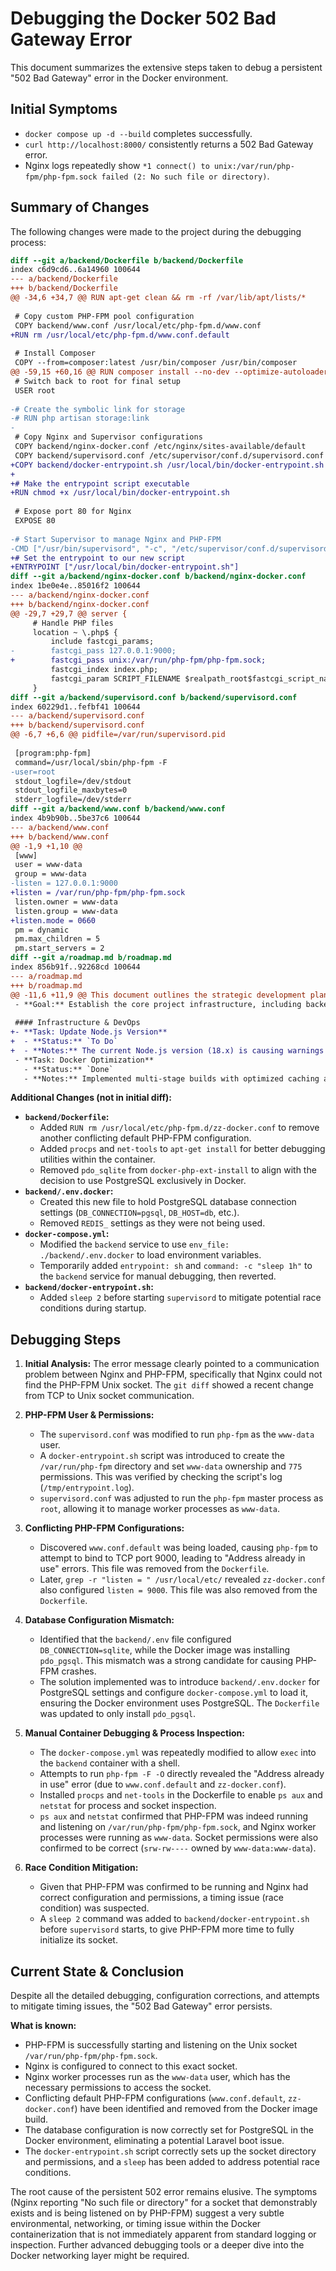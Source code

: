 # Debugging the Docker 502 Bad Gateway Error

This document summarizes the extensive steps taken to debug a persistent "502 Bad Gateway" error in the Docker environment.

## Initial Symptoms

- `docker compose up -d --build` completes successfully.
- `curl http://localhost:8000/` consistently returns a 502 Bad Gateway error.
- Nginx logs repeatedly show `*1 connect() to unix:/var/run/php-fpm/php-fpm.sock failed (2: No such file or directory)`.

## Summary of Changes

The following changes were made to the project during the debugging process:

```diff
diff --git a/backend/Dockerfile b/backend/Dockerfile
index c6d9cd6..6a14960 100644
--- a/backend/Dockerfile
+++ b/backend/Dockerfile
@@ -34,6 +34,7 @@ RUN apt-get clean && rm -rf /var/lib/apt/lists/*
 
 # Copy custom PHP-FPM pool configuration
 COPY backend/www.conf /usr/local/etc/php-fpm.d/www.conf
+RUN rm /usr/local/etc/php-fpm.d/www.conf.default
 
 # Install Composer
 COPY --from=composer:latest /usr/bin/composer /usr/bin/composer
@@ -59,15 +60,16 @@ RUN composer install --no-dev --optimize-autoloader
 # Switch back to root for final setup
 USER root
 
-# Create the symbolic link for storage
-# RUN php artisan storage:link
-
 # Copy Nginx and Supervisor configurations
 COPY backend/nginx-docker.conf /etc/nginx/sites-available/default
 COPY backend/supervisord.conf /etc/supervisor/conf.d/supervisord.conf
+COPY backend/docker-entrypoint.sh /usr/local/bin/docker-entrypoint.sh
+
+# Make the entrypoint script executable
+RUN chmod +x /usr/local/bin/docker-entrypoint.sh
 
 # Expose port 80 for Nginx
 EXPOSE 80
 
-# Start Supervisor to manage Nginx and PHP-FPM
-CMD ["/usr/bin/supervisord", "-c", "/etc/supervisor/conf.d/supervisord.conf"]
+# Set the entrypoint to our new script
+ENTRYPOINT ["/usr/local/bin/docker-entrypoint.sh"]
diff --git a/backend/nginx-docker.conf b/backend/nginx-docker.conf
index 1be0e4e..85016f2 100644
--- a/backend/nginx-docker.conf
+++ b/backend/nginx-docker.conf
@@ -29,7 +29,7 @@ server {
     # Handle PHP files
     location ~ \.php$ {
         include fastcgi_params;
-        fastcgi_pass 127.0.0.1:9000;
+        fastcgi_pass unix:/var/run/php-fpm/php-fpm.sock;
         fastcgi_index index.php;
         fastcgi_param SCRIPT_FILENAME $realpath_root$fastcgi_script_name;
     }
diff --git a/backend/supervisord.conf b/backend/supervisord.conf
index 60229d1..fefbf41 100644
--- a/backend/supervisord.conf
+++ b/backend/supervisord.conf
@@ -6,7 +6,6 @@ pidfile=/var/run/supervisord.pid
 
 [program:php-fpm]
 command=/usr/local/sbin/php-fpm -F
-user=root
 stdout_logfile=/dev/stdout
 stdout_logfile_maxbytes=0
 stderr_logfile=/dev/stderr
diff --git a/backend/www.conf b/backend/www.conf
index 4b9b90b..5be37c6 100644
--- a/backend/www.conf
+++ b/backend/www.conf
@@ -1,9 +1,10 @@
 [www]
 user = www-data
 group = www-data
-listen = 127.0.0.1:9000
+listen = /var/run/php-fpm/php-fpm.sock
 listen.owner = www-data
 listen.group = www-data
+listen.mode = 0660
 pm = dynamic
 pm.max_children = 5
 pm.start_servers = 2
diff --git a/roadmap.md b/roadmap.md
index 856b91f..92268cd 100644
--- a/roadmap.md
+++ b/roadmap.md
@@ -11,6 +11,9 @@ This document outlines the strategic development plan for the Meo Mai Moi projec
 - **Goal:** Establish the core project infrastructure, including backend and frontend scaffolding, development tools, and documentation setup.
 
 #### Infrastructure & DevOps
+- **Task: Update Node.js Version**
+  - **Status:** `To Do`
+  - **Notes:** The current Node.js version (18.x) is causing warnings with Vite. We need to upgrade to a newer LTS version (e.g., 20.x) across the entire project (local development, Docker, CI/CD) to ensure compatibility and avoid future issues.
 - **Task: Docker Optimization**
   - **Status:** `Done`
   - **Notes:** Implemented multi-stage builds with optimized caching and permission management.

```

**Additional Changes (not in initial diff):**

*   **`backend/Dockerfile`:**
    *   Added `RUN rm /usr/local/etc/php-fpm.d/zz-docker.conf` to remove another conflicting default PHP-FPM configuration.
    *   Added `procps` and `net-tools` to `apt-get install` for better debugging utilities within the container.
    *   Removed `pdo_sqlite` from `docker-php-ext-install` to align with the decision to use PostgreSQL exclusively in Docker.
*   **`backend/.env.docker`:**
    *   Created this new file to hold PostgreSQL database connection settings (`DB_CONNECTION=pgsql`, `DB_HOST=db`, etc.).
    *   Removed `REDIS_` settings as they were not being used.
*   **`docker-compose.yml`:**
    *   Modified the `backend` service to use `env_file: ./backend/.env.docker` to load environment variables.
    *   Temporarily added `entrypoint: sh` and `command: -c "sleep 1h"` to the `backend` service for manual debugging, then reverted.
*   **`backend/docker-entrypoint.sh`:**
    *   Added `sleep 2` before starting `supervisord` to mitigate potential race conditions during startup.

## Debugging Steps

1.  **Initial Analysis:** The error message clearly pointed to a communication problem between Nginx and PHP-FPM, specifically that Nginx could not find the PHP-FPM Unix socket. The `git diff` showed a recent change from TCP to Unix socket communication.

2.  **PHP-FPM User & Permissions:**
    *   The `supervisord.conf` was modified to run `php-fpm` as the `www-data` user.
    *   A `docker-entrypoint.sh` script was introduced to create the `/var/run/php-fpm` directory and set `www-data` ownership and `775` permissions. This was verified by checking the script's log (`/tmp/entrypoint.log`).
    *   `supervisord.conf` was adjusted to run the `php-fpm` master process as `root`, allowing it to manage worker processes as `www-data`.

3.  **Conflicting PHP-FPM Configurations:**
    *   Discovered `www.conf.default` was being loaded, causing `php-fpm` to attempt to bind to TCP port 9000, leading to "Address already in use" errors. This file was removed from the `Dockerfile`.
    *   Later, `grep -r "listen = " /usr/local/etc/` revealed `zz-docker.conf` also configured `listen = 9000`. This file was also removed from the `Dockerfile`.

4.  **Database Configuration Mismatch:**
    *   Identified that the `backend/.env` file configured `DB_CONNECTION=sqlite`, while the Docker image was installing `pdo_pgsql`. This mismatch was a strong candidate for causing PHP-FPM crashes.
    *   The solution implemented was to introduce `backend/.env.docker` for PostgreSQL settings and configure `docker-compose.yml` to load it, ensuring the Docker environment uses PostgreSQL. The `Dockerfile` was updated to only install `pdo_pgsql`.

5.  **Manual Container Debugging & Process Inspection:**
    *   The `docker-compose.yml` was repeatedly modified to allow `exec` into the `backend` container with a shell.
    *   Attempts to run `php-fpm -F -O` directly revealed the "Address already in use" error (due to `www.conf.default` and `zz-docker.conf`).
    *   Installed `procps` and `net-tools` in the Dockerfile to enable `ps aux` and `netstat` for process and socket inspection.
    *   `ps aux` and `netstat` confirmed that PHP-FPM was indeed running and listening on `/var/run/php-fpm/php-fpm.sock`, and Nginx worker processes were running as `www-data`. Socket permissions were also confirmed to be correct (`srw-rw----` owned by `www-data:www-data`).

6.  **Race Condition Mitigation:**
    *   Given that PHP-FPM was confirmed to be running and Nginx had correct configuration and permissions, a timing issue (race condition) was suspected.
    *   A `sleep 2` command was added to `backend/docker-entrypoint.sh` before `supervisord` starts, to give PHP-FPM more time to fully initialize its socket.

## Current State & Conclusion

Despite all the detailed debugging, configuration corrections, and attempts to mitigate timing issues, the "502 Bad Gateway" error persists.

**What is known:**
*   PHP-FPM is successfully starting and listening on the Unix socket `/var/run/php-fpm/php-fpm.sock`.
*   Nginx is configured to connect to this exact socket.
*   Nginx worker processes run as the `www-data` user, which has the necessary permissions to access the socket.
*   Conflicting default PHP-FPM configurations (`www.conf.default`, `zz-docker.conf`) have been identified and removed from the Docker image build.
*   The database configuration is now correctly set for PostgreSQL in the Docker environment, eliminating a potential Laravel boot issue.
*   The `docker-entrypoint.sh` script correctly sets up the socket directory and permissions, and a `sleep` has been added to address potential race conditions.

The root cause of the persistent 502 error remains elusive. The symptoms (Nginx reporting "No such file or directory" for a socket that demonstrably exists and is being listened on by PHP-FPM) suggest a very subtle environmental, networking, or timing issue within the Docker containerization that is not immediately apparent from standard logging or inspection. Further advanced debugging tools or a deeper dive into the Docker networking layer might be required.